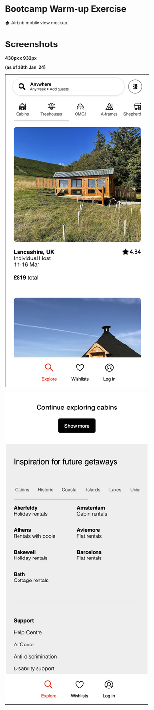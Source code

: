 # Bootcamp Warm-up Exercise
🏠 Airbnb mobile view mockup.

# Screenshots
**430px x 932px**

**(as of 28th Jan '24)**

![Top](./readme_imgs/top.png)

![Bottom](./readme_imgs/bottom.png)